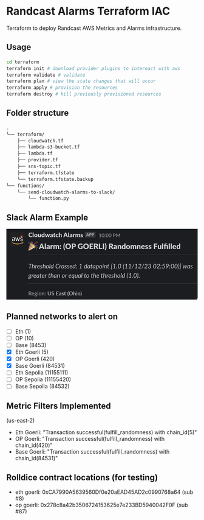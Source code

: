 # Randcast Alarms Terraform IAC

Terraform to deploy Randcast AWS Metrics and Alarms infrastructure. 


## Usage
```bash
cd terraform
terraform init # download provider plugins to intereact with aws
terraform validate # validate
terraform plan # view the state changes that will occur
terraform apply # provision the resources
terraform destroy # kill previously provisioned resources 
```

## Folder structure
```bash
.
└── terraform/
    ├── cloudwatch.tf
    ├── lambda-s3-bucket.tf
    ├── lambda.tf
    ├── provider.tf
    ├── sns-topic.tf
    ├── terraform.tfstate
    └── terraform.tfstate.backup
└── functions/
    └── send-cloudwatch-alarms-to-slack/
        └── function.py
```

## Slack Alarm Example
![](alarm_example.png)

## Planned networks to alert on
- [ ] Eth (1)
- [ ] OP (10)
- [ ] Base (8453)
- [x] Eth Goerli (5)  
- [x] OP Goerli (420)
- [x] Base Goerli (84531)
- [ ] Eth Sepolia (11155111)
- [ ] OP Sepolia (11155420)
- [ ] Base Sepolia (84532)

## Metric Filters Implemented 
(us-east-2)
- Eth Goerli: "Transaction successful(fulfill_randomness) with chain_id(5)"
- OP Goerli: "Transaction successful(fulfill_randomness) with chain_id(420)"
- Base Goerli: "Transaction successful(fulfill_randomness) with chain_id(84531)"

## Rolldice contract locations (for testing)
- eth goerli: 0xCA7990A5639560Df0e20aEAD45AD2c0990768a64 (sub #8)
- op goerli: 0x278c8a42b3506724153625e7e233BD5940042F0F (sub #87)